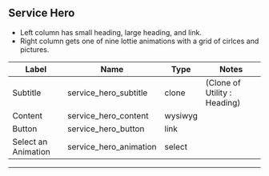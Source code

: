 ## Service Hero
- Left column has small heading, large heading, and link.
- Right column gets one of nine lottie animations with a grid of cirlces and pictures. 

<table class="ll-fields-table">
  <thead>
    <th>Label</th>
    <th>Name</th>
    <th>Type</th>
    <th>Notes</th>
  </thead>
  <tbody>
                <tr>
                  <td>Subtitle</td>
                  <td>service_hero_subtitle</td>
                  <td>clone</td>
                  <td> (Clone of Utility : Heading)</td>
                </tr>
        <tr>
          <td>Content</td>
          <td>service_hero_content</td>
          <td>wysiwyg</td>
          <td></td>
        </tr>
        <tr>
          <td>Button</td>
          <td>service_hero_button</td>
          <td>link</td>
          <td></td>
        </tr>
        <tr>
          <td>Select an Animation</td>
          <td>service_hero_animation</td>
          <td>select</td>
          <td></td>
        </tr>
  </tbody>
</table>

***
